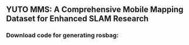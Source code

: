 ## **YUTO MMS**: A Comprehensive Mobile Mapping Dataset for Enhanced SLAM Research

### Download code for generating rosbag:



